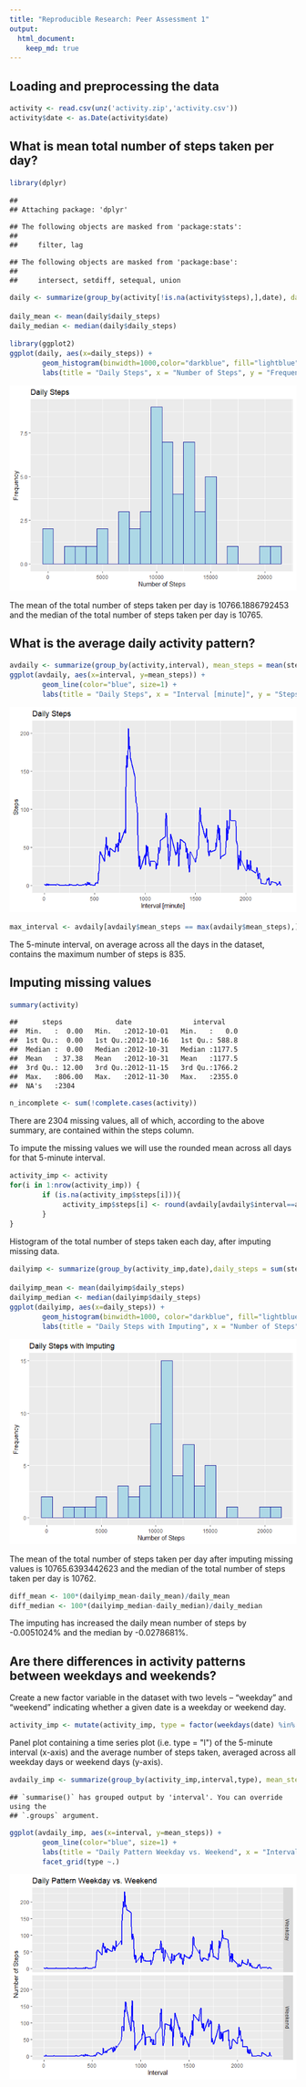 ```yaml
---
title: "Reproducible Research: Peer Assessment 1"
output: 
  html_document:
    keep_md: true
---
```



## Loading and preprocessing the data

```r
activity <- read.csv(unz('activity.zip','activity.csv'))
activity$date <- as.Date(activity$date)
```


## What is mean total number of steps taken per day?

```r
library(dplyr)
```

```
## 
## Attaching package: 'dplyr'
```

```
## The following objects are masked from 'package:stats':
## 
##     filter, lag
```

```
## The following objects are masked from 'package:base':
## 
##     intersect, setdiff, setequal, union
```

```r
daily <- summarize(group_by(activity[!is.na(activity$steps),],date), daily_steps = sum(steps))

daily_mean <- mean(daily$daily_steps)
daily_median <- median(daily$daily_steps)
```



```r
library(ggplot2)
ggplot(daily, aes(x=daily_steps)) + 
        geom_histogram(binwidth=1000,color="darkblue", fill="lightblue") +
        labs(title = "Daily Steps", x = "Number of Steps", y = "Frequency")
```

![](PA1_template_files/figure-html/unnamed-chunk-3-1.png)<!-- -->

The mean of the total number of steps taken per day is 10766.1886792453 and the median of the total number of steps taken per day is 10765.


## What is the average daily activity pattern?

```r
avdaily <- summarize(group_by(activity,interval), mean_steps = mean(steps, na.rm= TRUE))
ggplot(avdaily, aes(x=interval, y=mean_steps)) + 
        geom_line(color="blue", size=1) +
        labs(title = "Daily Steps", x = "Interval [minute]", y = "Steps")
```

![](PA1_template_files/figure-html/unnamed-chunk-4-1.png)<!-- -->

```r
max_interval <- avdaily[avdaily$mean_steps == max(avdaily$mean_steps),]$interval
```

The 5-minute interval, on average across all the days in the dataset, contains the maximum number of steps is 835.

## Imputing missing values



```r
summary(activity)
```

```
##      steps             date               interval     
##  Min.   :  0.00   Min.   :2012-10-01   Min.   :   0.0  
##  1st Qu.:  0.00   1st Qu.:2012-10-16   1st Qu.: 588.8  
##  Median :  0.00   Median :2012-10-31   Median :1177.5  
##  Mean   : 37.38   Mean   :2012-10-31   Mean   :1177.5  
##  3rd Qu.: 12.00   3rd Qu.:2012-11-15   3rd Qu.:1766.2  
##  Max.   :806.00   Max.   :2012-11-30   Max.   :2355.0  
##  NA's   :2304
```

```r
n_incomplete <- sum(!complete.cases(activity))
```
There are 2304 missing values, all of which, according to the above summary, are contained within the steps column.

To impute the missing values we will use the rounded mean across all days for that 5-minute interval.



```r
activity_imp <- activity
for(i in 1:nrow(activity_imp)) {
        if (is.na(activity_imp$steps[i])){
             activity_imp$steps[i] <- round(avdaily[avdaily$interval==activity_imp$interval[i],]$mean_steps)
        }
}
```


Histogram of the total number of steps taken each day, after imputing missing data.



```r
dailyimp <- summarize(group_by(activity_imp,date),daily_steps = sum(steps, na.rm = TRUE))

dailyimp_mean <- mean(dailyimp$daily_steps)
dailyimp_median <- median(dailyimp$daily_steps)
ggplot(dailyimp, aes(x=daily_steps)) + 
        geom_histogram(binwidth=1000, color="darkblue", fill="lightblue") +
        labs(title = "Daily Steps with Imputing", x = "Number of Steps", y = "Frequency")
```

![](PA1_template_files/figure-html/unnamed-chunk-8-1.png)<!-- -->

The mean of the total number of steps taken per day after imputing missing values  is 10765.6393442623 and the median of the total number of steps taken per day is 10762. 


```r
diff_mean <- 100*(dailyimp_mean-daily_mean)/daily_mean
diff_median <- 100*(dailyimp_median-daily_median)/daily_median
```

The imputing has increased the daily mean number of steps by -0.0051024% and the median by -0.0278681%.

## Are there differences in activity patterns between weekdays and weekends?

Create a new factor variable in the dataset with two levels – “weekday” and “weekend” indicating whether a given date is a weekday or weekend day.


```r
activity_imp <- mutate(activity_imp, type = factor(weekdays(date) %in% c('Saturday','Sunday'), labels = c('Weekday', 'Weekend')))
```

Panel plot containing a time series plot (i.e. type = "l") of the 5-minute interval (x-axis) and the average number of steps taken, averaged across all weekday days or weekend days (y-axis).


```r
avdaily_imp <- summarize(group_by(activity_imp,interval,type), mean_steps = mean(steps))
```

```
## `summarise()` has grouped output by 'interval'. You can override using the
## `.groups` argument.
```

```r
ggplot(avdaily_imp, aes(x=interval, y=mean_steps)) + 
        geom_line(color="blue", size=1) +
        labs(title = "Daily Pattern Weekday vs. Weekend", x = "Interval", y = "Number of Steps") +
        facet_grid(type ~.)
```

![](PA1_template_files/figure-html/unnamed-chunk-11-1.png)<!-- -->

```
